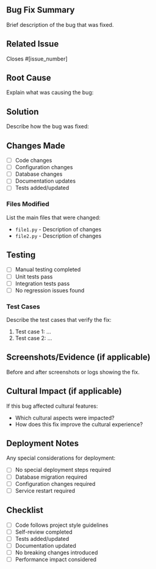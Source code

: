 ## Bug Fix Summary
Brief description of the bug that was fixed.

## Related Issue
Closes #[issue_number]

## Root Cause
Explain what was causing the bug:

## Solution
Describe how the bug was fixed:

## Changes Made
- [ ] Code changes
- [ ] Configuration changes
- [ ] Database changes
- [ ] Documentation updates
- [ ] Tests added/updated

### Files Modified
List the main files that were changed:
- `file1.py` - Description of changes
- `file2.py` - Description of changes

## Testing
- [ ] Manual testing completed
- [ ] Unit tests pass
- [ ] Integration tests pass
- [ ] No regression issues found

### Test Cases
Describe the test cases that verify the fix:
1. Test case 1: ...
2. Test case 2: ...

## Screenshots/Evidence (if applicable)
Before and after screenshots or logs showing the fix.

## Cultural Impact (if applicable)
If this bug affected cultural features:
- Which cultural aspects were impacted?
- How does this fix improve the cultural experience?

## Deployment Notes
Any special considerations for deployment:
- [ ] No special deployment steps required
- [ ] Database migration required
- [ ] Configuration changes required
- [ ] Service restart required

## Checklist
- [ ] Code follows project style guidelines
- [ ] Self-review completed
- [ ] Tests added/updated
- [ ] Documentation updated
- [ ] No breaking changes introduced
- [ ] Performance impact considered